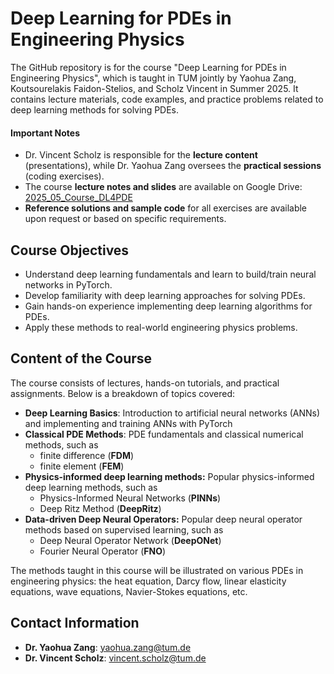 # Deep Learning for PDEs in Engineering Physics
The GitHub repository is for the course "Deep Learning for PDEs in Engineering Physics", which is taught in TUM jointly by Yaohua Zang, Koutsourelakis Faidon-Stelios, and Scholz Vincent in Summer 2025. It contains lecture materials, code examples, and practice problems related to deep learning methods for solving PDEs.

#### Important Notes
- Dr. Vincent Scholz is responsible for the **lecture content** (presentations), while Dr. Yaohua Zang oversees the **practical sessions** (coding exercises).
- The course **lecture notes and slides** are available on Google Drive: [2025_05_Course_DL4PDE](https://drive.google.com/drive/folders/1VmuBPZFolwSnZTje5JwXa_b-hCSsQnOW?usp=sharing)
- **Reference solutions and sample code** for all exercises are available upon request or based on specific requirements.

## Course Objectives
- Understand deep learning fundamentals and learn to build/train neural networks in PyTorch.
- Develop familiarity with deep learning approaches for solving PDEs.
- Gain hands-on experience implementing deep learning algorithms for PDEs.
- Apply these methods to real-world engineering physics problems.

## Content of the Course
The course consists of lectures, hands-on tutorials, and practical assignments. Below is a breakdown of topics covered:
- **Deep Learning Basics**: Introduction to artificial neural networks (ANNs) and implementing and training ANNs with PyTorch
- **Classical PDE Methods**: PDE fundamentals and classical numerical methods, such as
  - finite difference (**FDM**)
  - finite element (**FEM**)
- **Physics-informed deep learning methods:** Popular physics-informed deep learning methods, such as
  - Physics-Informed Neural Networks (**PINNs**)
  - Deep Ritz Method (**DeepRitz**)
- **Data-driven Deep Neural Operators:** Popular deep neural operator methods based on supervised learning, such as
  - Deep Neural Operator Network (**DeepONet**)
  - Fourier Neural Operator (**FNO**)

The methods taught in this course will be illustrated on various PDEs in engineering physics: the heat equation, Darcy flow, linear elasticity equations, wave equations, Navier-Stokes equations, etc.

## Contact Information
- **Dr. Yaohua Zang**: yaohua.zang@tum.de
- **Dr. Vincent Scholz**: vincent.scholz@tum.de
